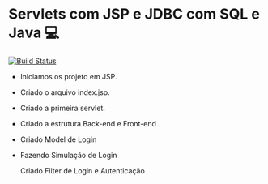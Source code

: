 # **Servlets com JSP e JDBC com SQL e Java** :computer:

[![Build Status](https://travis-ci.com/Rochaadm23/curso-jsp.svg?branch=main)](https://travis-ci.com/Rochaadm23/curso-jsp)

 * Iniciamos os projeto em JSP.
 * Criado o arquivo index.jsp.
 * Criado a primeira servlet.

* Criado a estrutura Back-end e Front-end
* Criado Model de Login
* Fazendo Simulação de Login

  Criado Filter de Login e Autenticação
